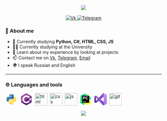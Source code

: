 <p align="center"> 
  <img src="https://capsule-render.vercel.app/api?type=venom&height=150&color=gradient&text=👋Hi%20there,%20I'm%20%20Andrey-nl-Beginner%20Developer%20from%20Rostov-on-Don&section=header&reversal=false&textBg=false&fontAlign=50&fontAlignY=25&fontSize=30"/>
</p>

<div id="socials" align="center">
  <a href="https://vk.com/andreypaydak">
    <img src="https://img.shields.io/badge/Vk-blue?style=for-the-badge&logo=vk&logoColor=white" alt="Vk"/>
  </a>
  <a href="https://t.me/andreipaydak">
    <img src="https://img.shields.io/badge/Telegram-blue?style=for-the-badge&logo=telegram&logoColor=white" alt="Telegram"/>
  </a>
</div>

### 💬 About me

- 🌱 Currently studying **Python, C#, HTML, CSS, JS**
- 👨‍🎓 Currently studying at the University
- 📄 Learn about my experience by looking at projects
- 📫 Contact me on [Vk](https://vk.com/andreypaydak), [Telegram](https://t.me/andreipaydak), [Email](mailto:andrey.paydak@mail.ru)
- 🌍 I speak Russian and English
  
---

### ⚙️ Languages and tools

<img src="https://github.com/devicons/devicon/blob/v2.16.0/icons/python/python-original.svg" title="git" width="40" height="40"/>&nbsp;
<img src="https://github.com/devicons/devicon/blob/v2.16.0/icons/csharp/csharp-original.svg" title="css" width="40" height="40"/>&nbsp;
<img src="https://cdn.jsdelivr.net/gh/devicons/devicon/icons/html5/html5-original.svg" title="html" width="40" height="40"/>&nbsp;
<img src="https://cdn.jsdelivr.net/gh/devicons/devicon/icons/css3/css3-original.svg" title="css" width="40" height="40"/>&nbsp;
<img src="https://cdn.jsdelivr.net/gh/devicons/devicon/icons/javascript/javascript-original.svg" title="js" width="40" height="40"/>&nbsp;
<img src="https://github.com/devicons/devicon/blob/v2.16.0/icons/pycharm/pycharm-original.svg" title="git" width="40" height="40"/>&nbsp;
<img src="https://github.com/devicons/devicon/blob/v2.16.0/icons/visualstudio/visualstudio-original.svg" title="git" width="40" height="40"/>&nbsp;
<img src="https://cdn.jsdelivr.net/gh/devicons/devicon/icons/git/git-plain.svg" title="git" width="40" height="40"/>&nbsp;

<p align="center"> 
  <img src="https://capsule-render.vercel.app/api?type=waving&color=gradient&height=100&section=footer"/>
</p>
